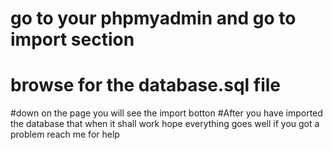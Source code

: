 # go to your phpmyadmin and go to import section
# browse for the database.sql file 
#down on the page you will see the import botton 
#After you have imported the database that when it shall work
 hope everything goes well if you got a problem reach me for help 

